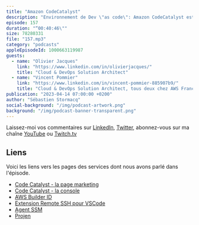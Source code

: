 ```yaml
---
title: "Amazon CodeCatalyst"
description: "Environnement de Dev \"as code\": Amazon CodeCatalyst est un espace de collaboration dans le cloud pour les équipes de développement. CodeCatalyst met tous les outils dont vous avez besoin en un seul endroit. Vous pouvez planifier le travail, collaborer sur le code et créer, tester et déployer des applications avec des outils d'intégration continue/livraison continue (CI/CD). Vous pouvez également intégrer et utiliser les ressources AWS avec vos projets en connectant vos comptes AWS à votre espace CodeCatalyst."
episode: 157
duration: "“00:40:46\""
size: 78280331
file: "157.mp3"
category: "podcasts"
appleEpisodeId: 1000663119987
guests:
  - name: "Olivier Jacques"
    link: "https://www.linkedin.com/in/olivierjacques/"
    title: "Cloud & DevOps Solution Architect"
  - name: "Vincent Pommier"
    link: "https://www.linkedin.com/in/vincent-pommier-885907b9/"
    title: "Cloud & DevOps Solution Architect, tous deux chez AWS France"
publication: "2023-04-14 07:00:00 +0200"
author: "Sébastien Stormacq"
social-background: "/img/podcast-artwork.png"
background: "/img/podcast-banner-transparent.png"
---
```


Laissez-moi vos commentaires sur [LinkedIn](https://www.linkedin.com/in/sebastienstormacq/), [Twitter](https://twitter.com/sebsto), abonnez-vous sur ma chaîne [YouTube](https://www.youtube.com/sebsto) ou [Twitch.tv](https://www.twitch.tv/sebAWS)

## Liens

Voici les liens vers les pages des services dont nous avons parlé dans l'épisode.

- [Code Catalyst - la page marketing](https://aws.amazon.com/codecatalyst/)
- [Code Catalyst - la console](https://codecatalyst.aws/explore)
- [AWS Builder ID](https://docs.aws.amazon.com/signin/latest/userguide/create-aws_builder_id.html)
- [Extension Remote SSH pour VSCode](https://code.visualstudio.com/docs/remote/ssh)
- [Agent SSM](https://docs.aws.amazon.com/systems-manager/latest/userguide/ssm-agent.html)
- [Projen](https://github.com/projen/projen)
